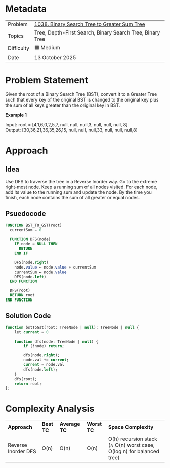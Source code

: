 # Metadata

<table>
  <tr>
   <td>Problem
   </td>
   <td><a href="https://leetcode.com/problems/binary-search-tree-to-greater-sum-tree/">1038. Binary Search Tree to Greater Sum Tree</a>
   </td>
  </tr>
  <tr>
   <td>Topics
   </td>
   <td>Tree, Depth-First Search, Binary Search Tree, Binary Tree
   </td>
  </tr>
  <tr>
   <td>Difficulty
   </td>
   <td>🟧 Medium
   </td>
  </tr>
  <tr>
   <td>Date
   </td>
   <td>13 October 2025
   </td>
  </tr>
</table>

# Problem Statement

Given the root of a Binary Search Tree (BST), convert it to a Greater Tree such that every key of the original BST is changed to the original key plus the sum of all keys greater than the original key in BST.

**Example 1**

Input: root = [4,1,6,0,2,5,7, null, null, null,3, null, null, null, 8] \
Output: [30,36,21,36,35,26,15, null, null, null,33, null, null, null,8]

# Approach

## Idea

Use DFS to traverse the tree in a Reverse Inorder way. Go to the extreme right-most node. Keep a running sum of all nodes visited. For each node, add its value to the running sum and update the node. By the time you finish, each node contains the sum of all greater or equal nodes.

## Psuedocode

```sql
FUNCTION BST_TO_GST(root)
  currentSum ← 0

  FUNCTION DFS(node)
    IF node = NULL THEN
      RETURN
    END IF

    DFS(node.right)
    node.value ← node.value + currentSum
    currentSum ← node.value
    DFS(node.left)
  END FUNCTION

  DFS(root)
  RETURN root
END FUNCTION
```

## Solution Code

```sql
function bstToGst(root: TreeNode | null): TreeNode | null {
    let current = 0

    function dfs(node: TreeNode | null) {
        if (!node) return;

        dfs(node.right);
        node.val += current;
        current = node.val
        dfs(node.left);
    }
    dfs(root);
    return root;
};
```

# Complexity Analysis

<table>
  <tr>
   <td><strong>Approach</strong>
   </td>
   <td><strong>Best TC</strong>
   </td>
   <td><strong>Average TC</strong>
   </td>
   <td><strong>Worst TC</strong>
   </td>
   <td><strong>Space Complexity</strong>
   </td>
  </tr>
  <tr>
   <td>Reverse Inorder DFS
   </td>
   <td>O(n)
   </td>
   <td>O(n)
   </td>
   <td>O(n)
   </td>
   <td>O(h) recursion stack (≈ O(n) worst case, O(log n) for balanced tree)
   </td>
  </tr>
</table>
